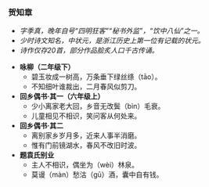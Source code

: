 ### 贺知章
- _字季真，晚年自号“四明狂客”“秘书外监”，“饮中八仙”之一。_
- _少时诗文知名，中状元，是浙江历史上第一位有记载的状元。_
- _诗作仅存20首，部分作品脍炙人口千古传诵。_

* **咏柳（二年级下）**
  * 碧玉妆成一树高，万条垂下绿丝绦（tāo）。
  * 不知细叶谁裁出，二月春风似剪刀。
* **回乡偶书·其一（六年级上）**
  * 少小离家老大回，乡音无改鬓（bìn）毛衰。
  * 儿童相见不相识，笑问客从何处来。
* **回乡偶书·其二**
  * 离别家乡岁月多，近来人事半消磨。
  * 惟有门前镜湖水，春风不改旧时波。
* **题袁氏别业**
  * 主人不相识，偶坐为（wèi）林泉。
  * 莫谩（màn）愁沽（gū）酒，囊中自有钱。
